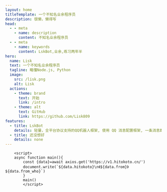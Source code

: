 ```yaml
---
layout: home
titleTemplate: 一个不知名业余程序员
description: 很懒，懒得写
head:
  - - meta
    - name: description
      content: 不知名业余程序员
  - - meta
    - name: keywords
      content: LskBot,业余,练习两年半
hero:
  name: Lisk
  text: 一个不知名业余程序员
  tagline: 略懂Node.js, Python
  image:
    src: /lisk.png
    alt: Lisk
  actions:
    - theme: brand
      text: 开始
      link: /intro
    - theme: alt
      text: GitHub
      link: https://github.com/Lisk809
features:
  - title: LskBot
    details: 轻量，全平台协议支持的QQ机器人框架, 使用 QQ 消息配置框架, 一条消息即可安装、启用、升级插件, 极致的用户体验
  - title: 还没想好
    details: none
---
```

<script src="https://unpkg.com/axios/dist/axios.min.js"></script>
        <script>
        async function main(){
            const {data}=await axios.get('https://v1.hitokoto.cn/')
            document.write(`${data.hitokoto}\n《${data.from}》${data.from_who}`)
            }
            main()
            </script>
